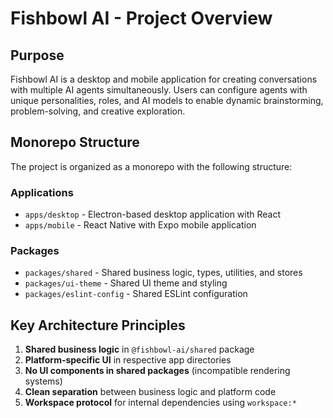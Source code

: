 # Fishbowl AI - Project Overview

## Purpose

Fishbowl AI is a desktop and mobile application for creating conversations with multiple AI agents simultaneously. Users can configure agents with unique personalities, roles, and AI models to enable dynamic brainstorming, problem-solving, and creative exploration.

## Monorepo Structure

The project is organized as a monorepo with the following structure:

### Applications

- `apps/desktop` - Electron-based desktop application with React
- `apps/mobile` - React Native with Expo mobile application

### Packages

- `packages/shared` - Shared business logic, types, utilities, and stores
- `packages/ui-theme` - Shared UI theme and styling
- `packages/eslint-config` - Shared ESLint configuration

## Key Architecture Principles

1. **Shared business logic** in `@fishbowl-ai/shared` package
2. **Platform-specific UI** in respective app directories
3. **No UI components in shared packages** (incompatible rendering systems)
4. **Clean separation** between business logic and platform code
5. **Workspace protocol** for internal dependencies using `workspace:*`
